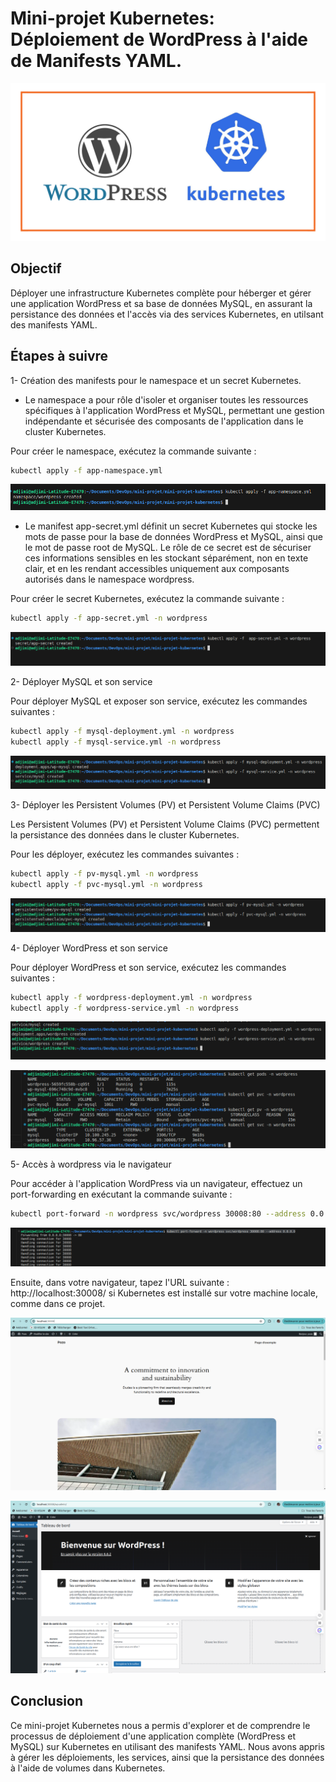 # Mini-projet Kubernetes: Déploiement de WordPress à l'aide de Manifests YAML.

![alt text](images/WordPress.png)

## Objectif

Déployer une infrastructure Kubernetes complète pour héberger et gérer une application WordPress et sa base de données MySQL, en assurant la persistance des données et l'accès via des services Kubernetes, en utilsant des manifests YAML.

## Étapes à suivre

1- Création des manifests pour le namespace et un secret Kubernetes.

- Le namespace a pour rôle d'isoler et organiser toutes les ressources spécifiques à l'application WordPress et MySQL, permettant une gestion indépendante et sécurisée des composants de l'application dans le cluster Kubernetes.

Pour créer le namespace, exécutez la commande suivante :
```bash
kubectl apply -f app-namespace.yml
```
![alt text](images/image.png)

- Le manifest app-secret.yml définit un secret Kubernetes qui stocke les mots de passe pour la base de données WordPress et MySQL, ainsi que le mot de passe root de MySQL. Le rôle de ce secret est de sécuriser ces informations sensibles en les stockant séparément, non en texte clair, et en les rendant accessibles uniquement aux composants autorisés dans le namespace wordpress.

Pour créer le secret Kubernetes, exécutez la commande suivante : 

```bash
kubectl apply -f app-secret.yml -n wordpress
```
![alt text](images/image-1.png)

2- Déployer MySQL et son service

Pour déployer MySQL et exposer son service, exécutez les commandes suivantes :
```bash
kubectl apply -f mysql-deployment.yml -n wordpress
kubectl apply -f mysql-service.yml -n wordpress
```
![alt text](images/image-3.png)


 3- Déployer les Persistent Volumes (PV) et Persistent Volume Claims (PVC)

 Les Persistent Volumes (PV) et Persistent Volume Claims (PVC) permettent la persistance des données dans le cluster Kubernetes.

Pour les déployer, exécutez les commandes suivantes :

 ```bash
kubectl apply -f pv-mysql.yml -n wordpress
kubectl apply -f pvc-mysql.yml -n wordpress
```
![alt text](images/image-2.png)


4- Déployer WordPress et son service

Pour déployer WordPress et son service, exécutez les commandes suivantes :

 ```bash
kubectl apply -f wordpress-deployment.yml -n wordpress
kubectl apply -f wordpress-service.yml -n wordpress
```
![alt text](images/image-4.png)

![alt text](images/image-5.png)


5- Accès à wordpress via le navigateur

Pour accéder à l'application WordPress via un navigateur, effectuez un port-forwarding en exécutant la commande suivante :

 ```bash
kubectl port-forward -n wordpress svc/wordpress 30008:80 --address 0.0.0.0
 ```

 ![alt text](images/image-6.png)

Ensuite, dans votre navigateur, tapez l'URL suivante : http://localhost:30008/ si Kubernetes est installé sur votre machine locale, comme dans ce projet.

![alt text](images/image-7.png)

![alt text](images/image-8.png)

## Conclusion 

Ce mini-projet Kubernetes nous a permis d'explorer et de comprendre le processus de déploiement d'une application complète (WordPress et MySQL) sur Kubernetes en utilisant des manifests YAML. Nous avons appris à gérer les déploiements, les services, ainsi que la persistance des données à l'aide de volumes dans Kubernetes.